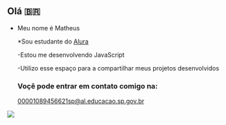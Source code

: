 ## Olá 🇧🇷

- Meu nome é Matheus

  *Sou estudante do [Alura](https://alura.com.br)

  -Estou me desenvolvendo JavaScript

  -Utilizo esse espaço para a compartilhar meus projetos desenvolvidos

  ### Voçê pode entrar em contato comigo na: 
  00001089456621sp@al.educacao.sp.gov.br

  

![](https://media1.tenor.com/m/rn7pXo8URPcAAAAd/duck-waddle.gif)
